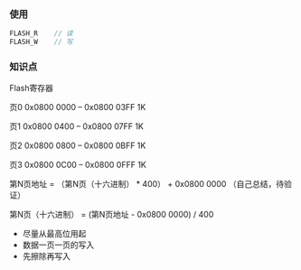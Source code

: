 ### 使用

```c
FLASH_R    // 读
FLASH_W    // 写
```


### 知识点

Flash寄存器


页0 0x0800 0000 – 0x0800 03FF 1K

页1 0x0800 0400 – 0x0800 07FF 1K

页2 0x0800 0800 – 0x0800 0BFF 1K

页3 0x0800 0C00 – 0x0800 0FFF 1K


第N页地址 = （第N页（十六进制） * 400） + 0x0800 0000 （自己总结，待验证）

第N页（十六进制） = (第N页地址 - 0x0800 0000) / 400 


- 尽量从最高位用起
- 数据一页一页的写入
- 先擦除再写入
